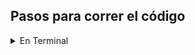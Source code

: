 ## Pasos para correr el código

<details>
  <summary>En Terminal</summary>
  <ol>
    <li>
      <a>Descargar toda la carpeta del ejercicio, o bien solo el archivo .py que se desea correr</a>
    </li>
    <li>
      <a>Abrir la terminal o Command Prompt (CMD) de la computadora<a/>
    </li>
    <li>
      <a>Utilizando el comando "cd" en la terminal, dirigirse al directorio donde se encuentra el archivo</a>
    </li>
    <li>
      <a>Ingresar el comando 
        `python3 nombre del archivo.py` </a>
    </li>
    
      
  </ol>
</details>
